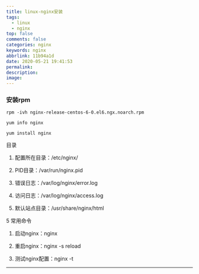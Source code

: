 ```yaml
---
title: linux-nginx安装
tags:
  - linux
  - nginx
top: false
comments: false
categories: nginx
keywords: nginx
abbrlink: 11b94a1d
date: 2020-05-21 19:41:53
permalink:
description:
image:
---
```




### 安装rpm

```
rpm -ivh nginx-release-centos-6-0.el6.ngx.noarch.rpm

yum info nginx

yum install nginx
```

目录
1) 配置所在目录：/etc/nginx/

2) PID目录：/var/run/nginx.pid

3) 错误日志：/var/log/nginx/error.log

4) 访问日志：/var/log/nginx/access.log

5) 默认站点目录：/usr/share/nginx/html

5 常用命令

1) 启动nginx：nginx

2) 重启nginx：nginx -s reload

3) 测试nginx配置：nginx -t

<hr />